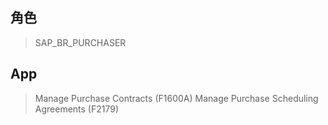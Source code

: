 ## 角色
> SAP_BR_PURCHASER
## App
> Manage Purchase Contracts (F1600A)
> Manage Purchase Scheduling Agreements (F2179)